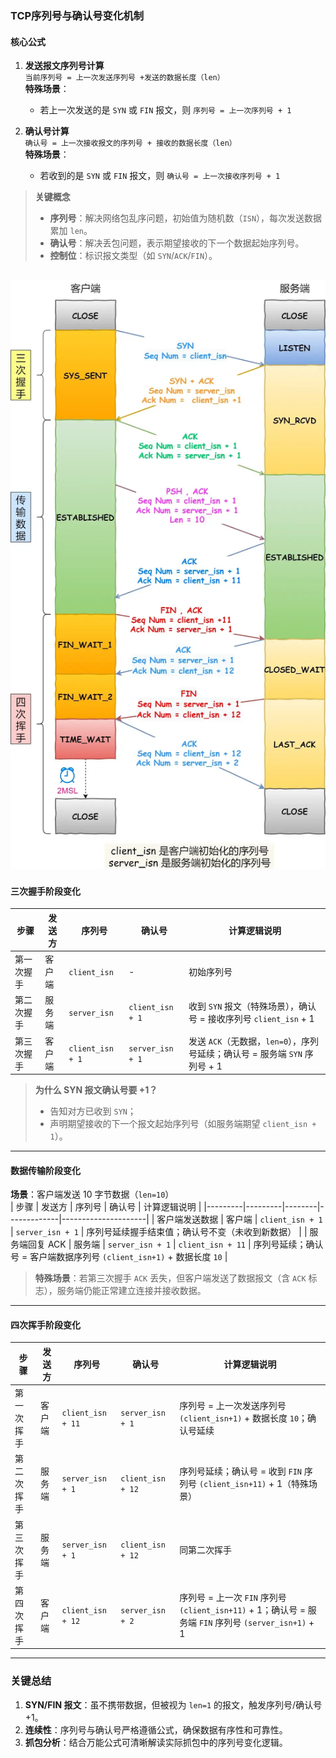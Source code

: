 
### **TCP序列号与确认号变化机制**
#### **核心公式**



1. **发送报文序列号计算**  
   `当前序列号 = 上一次发送序列号 +发送的数据长度（len）`  
   **特殊场景**：  
   - 若上一次发送的是 `SYN` 或 `FIN` 报文，则 `序列号 = 上一次序列号 + 1`

2. **确认号计算**  
   `确认号 = 上一次接收报文的序列号 + 接收的数据长度（len）`  
   **特殊场景**：  
   - 若收到的是 `SYN` 或 `FIN` 报文，则 `确认号 = 上一次接收序列号 + 1`

> **关键概念**  
> - **序列号**：解决网络包乱序问题，初始值为随机数（`ISN`），每次发送数据累加 `len`。  
> - **确认号**：解决丢包问题，表示期望接收的下一个数据起始序列号。  
> - **控制位**：标识报文类型（如 `SYN`/`ACK`/`FIN`）。  

![alt text](../Image/TCP发送接收序列号变化.png)
---

#### **三次握手阶段变化**
| 步骤         | 发送方  | 序列号       | 确认号     | 计算逻辑说明       |
|--------------|---------|--------------|-------|-------|
| 第一次握手  | 客户端  | `client_isn`| -   | 初始序列号         |
| 第二次握手  | 服务端  | `server_isn` | `client_isn + 1` | 收到 `SYN` 报文（特殊场景），确认号 = 接收序列号 `client_isn` + 1     |
| 第三次握手   | 客户端  | `client_isn + 1`      | `server_isn + 1`     | 发送 `ACK`（无数据，`len=0`），序列号延续；确认号 = 服务端 `SYN` 序列号 + 1 |

> **为什么 SYN 报文确认号要 +1？**  
> - 告知对方已收到 `SYN`；  
> - 声明期望接收的下一个报文起始序列号（如服务端期望 `client_isn + 1`）。

---

#### **数据传输阶段变化**
**场景**：客户端发送 10 字节数据（`len=10`）  
| 步骤     | 发送方   | 序列号  | 确认号    | 计算逻辑说明            |
|---------|---------|--------|-------------|---------------------|
| 客户端发送数据     | 客户端  | `client_isn + 1`      | `server_isn + 1`     | 序列号延续握手结束值；确认号不变（未收到新数据）                           |
| 服务端回复 ACK     | 服务端  | `server_isn + 1`      | `client_isn + 11`    | 序列号延续；确认号 = 客户端数据序列号 `(client_isn+1)` + 数据长度 `10`     |

> **特殊场景**：若第三次握手 `ACK` 丢失，但客户端发送了数据报文（含 `ACK` 标志），服务端仍能正常建立连接并接收数据。

---

#### **四次挥手阶段变化**
| 步骤         | 发送方  | 序列号      | 确认号    | 计算逻辑说明     |
|--------|-----|--------------|-----------|-----------------------|
| 第一次挥手   | 客户端  | `client_isn + 11`     | `server_isn + 1`     | 序列号 = 上一次发送序列号 `(client_isn+1)` + 数据长度 `10`；确认号延续     |
| 第二次挥手   | 服务端  | `server_isn + 1`      | `client_isn + 12`    | 序列号延续；确认号 = 收到 `FIN` 序列号 `(client_isn+11)` + 1（特殊场景）   |
| 第三次挥手   | 服务端  | `server_isn + 1`      | `client_isn + 12`    | 同第二次挥手                                                               |
| 第四次挥手   | 客户端  | `client_isn + 12`     | `server_isn + 2`     | 序列号 = 上一次 `FIN` 序列号 `(client_isn+11)` + 1；确认号 = 服务端 `FIN` 序列号 `(server_isn+1)` + 1 |

---

### **关键总结**
1. **SYN/FIN 报文**：虽不携带数据，但被视为 `len=1` 的报文，触发序列号/确认号 +1。  
2. **连续性**：序列号与确认号严格遵循公式，确保数据有序性和可靠性。  
3. **抓包分析**：结合万能公式可清晰解读实际抓包中的序列号变化逻辑。
